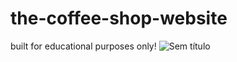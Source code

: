 # the-coffee-shop-website
built for educational purposes only!
![Sem título](https://github.com/vitalinx7/the-coffee-shop-website/assets/118381602/c766fc21-4198-4b97-b8d3-d4f8cc6e0d37)
